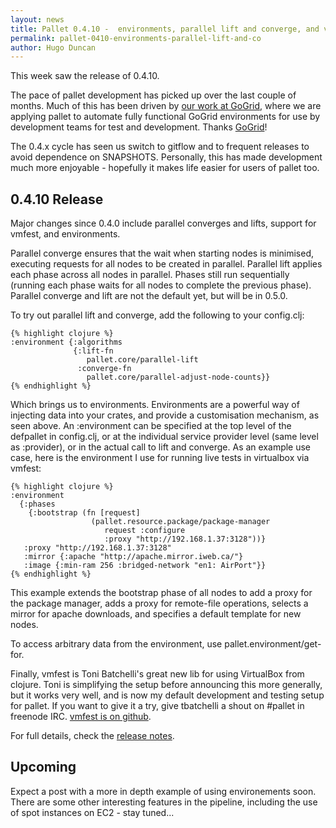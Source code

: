 ```yaml
---
layout: news
title: Pallet 0.4.10 -  environments, parallel lift and converge, and virtualbox too!
permalink: pallet-0410-environments-parallel-lift-and-co
author: Hugo Duncan
---
```


This week saw the release of 0.4.10.

The pace of pallet development has picked up over the last couple of months.
Much of this has been driven by
[our work at GoGrid](http://blog.gogrid.com/2011/02/08/agile-development-at-gogrid-with-pallet-and-jclouds-presentation/),
where we are applying pallet to automate fully functional GoGrid environments
for use by development teams for test and development. Thanks
[GoGrid](htp://gogrid.com)!

The 0.4.x cycle has seen us switch to gitflow and to frequent releases to avoid
dependence on SNAPSHOTS. Personally, this has made development much more
enjoyable - hopefully it makes life easier for users of pallet too.

## 0.4.10 Release

Major changes since 0.4.0 include parallel converges and lifts, support for
vmfest, and environments.

Parallel converge ensures that the wait when starting nodes is minimised,
executing requests for all nodes to be created in parallel. Parallel lift
applies each phase across all nodes in parallel. Phases still run sequentially
(running each phase waits for all nodes to complete the previous
phase). Parallel converge and lift are not the default yet, but will be in
0.5.0.

To try out parallel lift and converge, add the following to your config.clj:

    {% highlight clojure %}
    :environment {:algorithms
                  {:lift-fn 
                     pallet.core/parallel-lift
                   :converge-fn 
                     pallet.core/parallel-adjust-node-counts}}
    {% endhighlight %}

Which brings us to environments. Environments are a powerful way of injecting
data into your crates, and provide a customisation mechanism, as seen above.  An
:environment can be specified at the top level of the defpallet in config.clj,
or at the individual service provider level (same level as :provider), or in the
actual call to lift and converge. As an example use case, here is the
environment I use for running live tests in virtualbox via vmfest:

    {% highlight clojure %}
    :environment
      {:phases
        {:bootstrap (fn [request]
                      (pallet.resource.package/package-manager
                         request :configure
                         :proxy "http://192.168.1.37:3128"))}
       :proxy "http://192.168.1.37:3128"
       :mirror {:apache "http://apache.mirror.iweb.ca/"}
       :image {:min-ram 256 :bridged-network "en1: AirPort"}}
    {% endhighlight %}

This example extends the bootstrap phase of all nodes to add a proxy for the
package manager, adds a proxy for remote-file operations, selects a mirror for
apache downloads, and specifies a default template for new nodes.

To access arbitrary data from the environment, use pallet.environment/get-for.

Finally, vmfest is Toni Batchelli's great new lib for using VirtualBox from
clojure.  Toni is simplifying the setup before announcing this more generally,
but it works very well, and is now my default development and testing setup for
pallet. If you want to give it a try, give tbatchelli a shout on #pallet in
freenode IRC.  [vmfest is on github](https://github.com/tbatchelli/vmfest).

For full details, check the [release notes](https://github.com/pallet/pallet/wiki/ReleaseNotes).

## Upcoming

Expect a post with a more in depth example of using environements soon.  There
are some other interesting features in the pipeline, including the use of spot
instances on EC2 - stay tuned...
